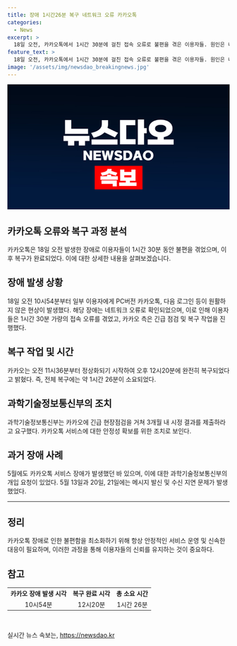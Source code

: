 ```yaml
---
title: 장애 1시간26분 복구 네트워크 오류 카카오톡
categories:
  - News
excerpt: >
  18일 오전, 카카오톡에서 1시간 30분에 걸친 접속 오류로 불편을 겪은 이용자들. 원인은 네트워크 오류로 확인됐고, 긴급 점검 후 오전 11시 36분에 정상화 시작, 오후 12시 20분 완전 복구됐다고 카카오 측 설명. 지난 5월에도 여러 차례 장애 발생했으며, 과학기술정보통신부는 시정 결과 제출을 요구하고 있다. 앞서 5월 13일에도 카카오톡 메시지 발신 지연 등 불편을 겪었던 적이 있다.
feature_text: >
  18일 오전, 카카오톡에서 1시간 30분에 걸친 접속 오류로 불편을 겪은 이용자들. 원인은 네트워크 오류로 확인됐고, 긴급 점검 후 오전 11시 36분에 정상화 시작, 오후 12시 20분 완전 복구됐다고 카카오 측 설명. 지난 5월에도 여러 차례 장애 발생했으며, 과학기술정보통신부는 시정 결과 제출을 요구하고 있다. 앞서 5월 13일에도 카카오톡 메시지 발신 지연 등 불편을 겪었던 적이 있다.
image: '/assets/img/newsdao_breakingnews.jpg'
---
```


<p><img src="/assets/img/newsdao_breakingnews.jpg" alt="cryptoinkorea 속보" /></p>

<h2 data-ke-size="size24"><b>카카오톡 오류와 복구 과정 분석</b></h2>

<p data-ke-size="size16">카카오톡은 18일 오전 발생한 장애로 이용자들이 1시간 30분 동안 불편을 겪었으며, 이후 복구가 완료되었다. 이에 대한 상세한 내용을 살펴보겠습니다.</p>

<h2 data-ke-size="size22">장애 발생 상황</h2>

<p data-ke-size="size16">18일 오전 10시54분부터 일부 이용자에게 PC버전 카카오톡, 다음 로그인 등이 원활하지 않은 현상이 발생했다. 해당 장애는 네트워크 오류로 확인되었으며, 이로 인해 이용자들은 1시간 30분 가량의 접속 오류를 겪었고, 카카오 측은 긴급 점검 및 복구 작업을 진행했다.</p>

<h2 data-ke-size="size22">복구 작업 및 시간</h2>

<p data-ke-size="size16">카카오는 오전 11시36분부터 정상화되기 시작하여 오후 12시20분에 완전히 복구되었다고 밝혔다. 즉, 전체 복구에는 약 1시간 26분이 소요되었다.</p>

<h2 data-ke-size="size22">과학기술정보통신부의 조치</h2>

<p data-ke-size="size16">과학기술정보통신부는 카카오에 긴급 현장점검을 거쳐 3개월 내 시정 결과를 제출하라고 요구했다. 카카오톡 서비스에 대한 안정성 확보를 위한 조치로 보인다.</p>

<h2 data-ke-size="size22">과거 장애 사례</h2>

<p data-ke-size="size16">5월에도 카카오톡 서비스 장애가 발생했던 바 있으며, 이에 대한 과학기술정보통신부의 개입 요청이 있었다. 5월 13일과 20일, 21일에는 메시지 발신 및 수신 지연 문제가 발생했었다.</p>

<hr>

<h2 data-ke-size="size26">정리</h2>

<p data-ke-size="size16">카카오톡 장애로 인한 불편함을 최소화하기 위해 항상 안정적인 서비스 운영 및 신속한 대응이 필요하며, 이러한 과정을 통해 이용자들의 신뢰를 유지하는 것이 중요하다.</p>

<h2 data-ke-size="size26">참고</h2>

<table>
<tbody>
<tr>
<td style="text-align: center; height: 17px;"><b>카카오 장애 발생 시각</b></td>
<td style="text-align: center; height: 17px;"><b>복구 완료 시각</b></td>
<td style="text-align: center; height: 17px;"><b>총 소요 시간</b></td>
</tr>
<tr>
<td style="text-align: center; height: 17px;">10시54분</td>
<td style="text-align: center; height: 17px;">12시20분</td>
<td style="text-align: center; height: 17px;">1시간 26분</td>
</tr>
</tbody>
</table>

<p data-ke-size="size16">&nbsp;</p>
실시간 뉴스 속보는, <a href="https://newsdao.kr" rel="dofollow">https://newsdao.kr</a>


